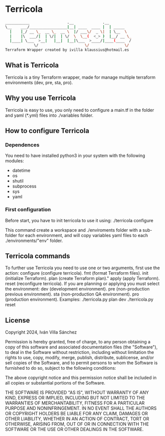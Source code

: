 
# Terricola

```bash
___________                 .__             .__          
\__    ___/_________________|__| ____  ____ |  | _____   
  |    |_/ __ \_  __ \_  __ \  |/ ___\/  _ \|  | \__  \  
  |    |\  ___/|  | \/|  | \/  \  \__(  <_> )  |__/ __ \_
  |____| \___  >__|   |__|  |__|\___  >____/|____(____  /
             \/                     \/                \/  
Terraform Wrapper created by ivilla klaussius@hotmail.es
```

## What is Terricola

Terricola is a tiny Terraform wrapper, made for manage multiple terraform environments (dev, pre, sta, pro).

## Why you use Terricola

Terricola is easy to use, you only need to configure a main.tf in the folder and yaml (*.yml) files into ./variables folder.

## How to configure Terricola

### Dependences

You need to have installed python3 in your system with the following modules:

* datetime
* os
* shutil
* subprocess
* sys
* yaml

### First configuration

Before start, you have to init terricola to use it using:
./terricola configure

This command create a workspace and ./enviroments folder with a sub-folder for each environment, and will copy variables yaml files to each ./environments/"env" folder.

## Terricola commands

To further use Terricola you need to use one or two arguments, first use the action:
    configure (configure terricola).
    fmt (format Terraform files).
    init (initialize Terraform).
    plan (create Terraform plan)."
    apply (apply Terraform).
    reset (reconfigure terricola).
If you are planning or applying you must select the environment:
    dev (development environment).
    pre (non-production previous environment).
    sta (non-production QA environment).
    pro (production environment).
Examples:
    ./terricola.py plan dev
    ./terricola.py reset

## License

Copyright 2024, Iván Villa Sánchez

Permission is hereby granted, free of charge, to any person obtaining a copy of this software and associated documentation files (the "Software"), to deal in the Software without restriction, including without limitation the rights to use, copy, modify, merge, publish, distribute, sublicense, and/or sell copies of the Software, and to permit persons to whom the Software is furnished to do so, subject to the following conditions:

The above copyright notice and this permission notice shall be included in all copies or substantial portions of the Software.

THE SOFTWARE IS PROVIDED "AS IS", WITHOUT WARRANTY OF ANY KIND, EXPRESS OR IMPLIED, INCLUDING BUT NOT LIMITED TO THE WARRANTIES OF MERCHANTABILITY, FITNESS FOR A PARTICULAR PURPOSE AND NONINFRINGEMENT. IN NO EVENT SHALL THE AUTHORS OR COPYRIGHT HOLDERS BE LIABLE FOR ANY CLAIM, DAMAGES OR OTHER LIABILITY, WHETHER IN AN ACTION OF CONTRACT, TORT OR OTHERWISE, ARISING FROM, OUT OF OR IN CONNECTION WITH THE SOFTWARE OR THE USE OR OTHER DEALINGS IN THE SOFTWARE.
